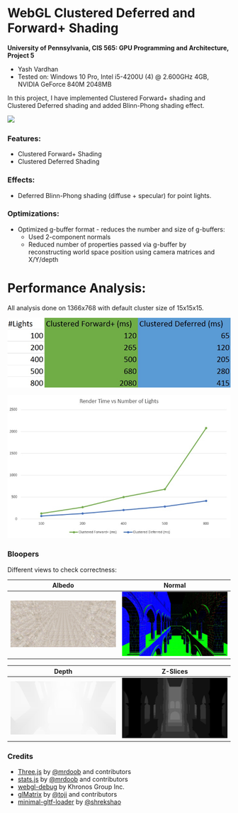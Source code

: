 WebGL Clustered Deferred and Forward+ Shading
=============================================

**University of Pennsylvania, CIS 565: GPU Programming and Architecture, Project 5**

* Yash Vardhan
* Tested on: Windows 10 Pro, Intel i5-4200U (4) @ 2.600GHz 4GB, NVIDIA GeForce 840M 2048MB

In this project, I have implemented Clustered Forward+ shading and Clustered Deferred shading and added Blinn-Phong shading effect.

![](images/y.gif)

### Features:
* Clustered Forward+ Shading
* Clustered Deferred Shading

### Effects:
* Deferred Blinn-Phong shading (diffuse + specular) for point lights.

### Optimizations:
* Optimized g-buffer format - reduces the number and size of g-buffers: 
  - Used 2-component normals
  - Reduced number of properties passed via g-buffer by reconstructing world space position using camera matrices and X/Y/depth

# Performance Analysis:

All analysis done on 1366x768 with default cluster size of 15x15x15.

![](images/table.jpg)

![](images/graph.jpg)

### Bloopers

Different views to check correctness:

|  Albedo | Normal |
| ----------- | ----------- |
| ![](images/albedo.jpg) | ![](images/normal.jpg) |

| Depth | Z-Slices |
| ----------- | ----------- |
| ![](images/depth.jpg) | ![](images/z.jpg) |

### Credits

* [Three.js](https://github.com/mrdoob/three.js) by [@mrdoob](https://github.com/mrdoob) and contributors
* [stats.js](https://github.com/mrdoob/stats.js) by [@mrdoob](https://github.com/mrdoob) and contributors
* [webgl-debug](https://github.com/KhronosGroup/WebGLDeveloperTools) by Khronos Group Inc.
* [glMatrix](https://github.com/toji/gl-matrix) by [@toji](https://github.com/toji) and contributors
* [minimal-gltf-loader](https://github.com/shrekshao/minimal-gltf-loader) by [@shrekshao](https://github.com/shrekshao)

